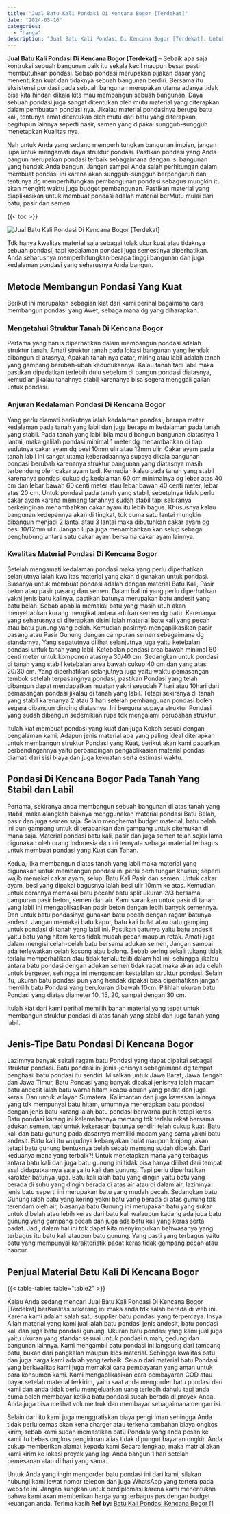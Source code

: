 ```yaml
---
title: "Jual Batu Kali Pondasi Di Kencana Bogor [Terdekat]"
date: "2024-05-16"
categories: 
  - "harga"
description: "Jual Batu Kali Pondasi Di Kencana Bogor [Terdekat]. Untuk Anda yang ingin mengorder batu pondasi ini dari kami, silakan hubungi kami lewat nomor telepon dan..."
---
```


**Jual Batu Kali Pondasi Di Kencana Bogor \[Terdekat\]** – Sebaik apa saja kontruksi sebuah bangunan baik itu sekala kecil maupun besar pasti membutuhkan pondasi. Sebab pondasi merupakan pijakan dasar yang menentukan kuat dan tidaknya sebuah bangunan berdiri. Bersama itu eksistensi pondasi pada sebuah bangunan merupakan utama adanya tidak bisa kita hindari dikala kita mau membangun sebuah bangunan. Daya sebuah pondasi juga sangat ditentukan oleh mutu material yang diterapkan dalam pembuatan pondasi nya. Jikalau material pondasinya berupa batu kali, tentunya amat ditentukan oleh mutu dari batu yang diterapkan, begitupun lainnya seperti pasir, semen yang dipakai sungguh-sungguh menetapkan Kualitas nya.

Nah untuk Anda yang sedang memperhitungkan bangunan impian, jangan lupa untuk mengamati daya struktur pondasi. Pastikan pondasi yang Anda bangun merupakan pondasi terbaik sebagaimana dengan isi bangunan yang hendak Anda bangun. Jangan sampai Anda salah perhitungan dalam membuat pondasi ini karena akan sungguh-sungguh berpengaruh dan tentunya dg memperhitungkan pembangunan pondasi sebagus mungkin itu akan mengirit waktu juga budget pembangunan. Pastikan material yang diaplikasikan untuk membuat pondasi adalah material berMutu mulai dari batu, pasir dan semen.

{{< toc >}}

![Jual Batu Kali Pondasi Di Kencana Bogor [Terdekat]](/images/jual-batu-kali-34.png)

Tdk hanya kwalitas material saja sebagai tolak ukur kuat atau tidaknya sebuah pondasi, tapi kedalaman pondasi juga semestinya diperhatikan. Anda seharusnya memperhitungkan berapa tinggi bangunan dan juga kedalaman pondasi yang seharusnya Anda bangun.

## Metode Membangun Pondasi Yang Kuat

Berikut ini merupakan sebagian kiat dari kami perihal bagaimana cara membangun pondasi yang Awet, sebagaimana dg yang diharapkan.

### Mengetahui Struktur Tanah Di Kencana Bogor

Pertama yang harus diperhatikan dalam membangun pondasi adalah struktur tanah. Amati struktur tanah pada lokasi bangunan yang hendak dibangun di atasnya, Apakah tanah nya datar, miring atau labil adalah tanah yang gampang berubah-ubah kedudukannya. Kalau tanah tadi labil maka pastikan dipadatkan terlebih dulu sebelum di bangun pondasi diatasnya, kemudian jikalau tanahnya stabil karenanya bisa segera menggali galian untuk pondasi.

### Anjuran Kedalaman Pondasi Di Kencana Bogor

Yang perlu diamati berikutnya ialah kedalaman pondasi, berapa meter kedalaman pada tanah yang labil dan juga berapa m kedalaman pada tanah yang stabil. Pada tanah yang labil bila mau dibangun bangunan diatasnya 1 lantai, maka galilah pondasi minimal 1 meter dg menambahkan di tiap sudutnya cakar ayam dg besi 10mm ulir atau 12mm ulir. Cakar ayam pada tanah labil ini sangat utama keberadaannya supaya dikala bangunan pondasi berubah karenanya struktur bangunan yang diatasnya masih terbendung oleh cakar ayam tadi. Kemudian kalau pada tanah yang stabil karenanya pondasi cukup dg kedalaman 60 cm minimalnya dg lebar atas 40 cm dan lebar bawah 60 centi meter atau lebar bawah 40 centi meter, lebar atas 20 cm. Untuk pondasi pada tanah yang stabil, sebetulnya tidak perlu cakar ayam karena memang tanahnya sudah stabil tapi sekiranya berkeinginan menambahkan cakar ayam itu lebih bagus. Khususnya kalau bangunan kedepannya akan di tingkat, tdk cuma satu lantai mungkin dibangun menjadi 2 lantai atau 3 lantai maka dibutuhkan cakar ayam dg besi 10/12mm ulir. Jangan lupa juga menambahkan kan selup sebagai penghubung antara satu cakar ayam bersama cakar ayam lainnya.

### Kwalitas Material Pondasi Di Kencana Bogor

Setelah mengamati kedalaman pondasi maka yang perlu diperhatikan selanjutnya ialah kwalitas material yang akan digunakan untuk pondasi. Biasanya untuk membuat pondasi adalah dengan material Batu Kali, Pasir beton atau pasir pasang dan semen. Dalam hal ini yang perlu diperhatikan yakni jenis batu kalinya, pastikan batunya merupakan batu andesit yang batu belah. Sebab apabila memakai batu yang masih utuh akan menyebabkan kurang mengikat antara adukan semen dg batu. Karenanya yang seharusnya di diterapkan disini ialah material batu kali yang pecah atau batu gunung yang belah. Kemudian pasirnya mengaplikasikan pasir pasang atau Pasir Gunung dengan campuran semen sebagaimana dg standarnya, Yang sepatutnya dilihat selanjutnya juga yaitu ketebalan pondasi untuk tanah yang labil. Ketebalan pondasi area bawah minimal 60 centi meter untuk komponen atasnya 30/40 cm. Sedangkan untuk pondasi di tanah yang stabil ketebalan area bawah cukup 40 cm dan yang atas 20/30 cm. Yang diperhatikan selanjutnya juga yaitu waktu pemasangan tembok setelah terpasangnya pondasi, pastikan Pondasi yang telah dibangun dapat mendapatkan muatan yakni sesudah 7 hari atau 10hari dari pemasangan pondasi jikalau di tanah yang labil. Tetapi sekiranya di tanah yang stabil karenanya 2 atau 3 hari setelah pembangunan pondasi boleh segera dibangun dinding diatasnya. Ini berguna supaya struktur Pondasi yang sudah dibangun sedemikian rupa tdk mengalami perubahan struktur.

Itulah kiat membuat pondasi yang kuat dan juga Kokoh sesuai dengan pengalaman kami. Adapun jenis material apa yang paling ideal diterapkan untuk membangun struktur Pondasi yang Kuat, berikut akan kami paparkan perbandingannya yaitu perbandingan pengaplikasian material pondasi diamati dari sisi biaya dan juga kekuatan serta estimasi waktu.

## Pondasi Di Kencana Bogor Pada Tanah Yang Stabil dan Labil

Pertama, sekiranya anda membangun sebuah bangunan di atas tanah yang stabil, maka alangkah baiknya menggunakan material pondasi Batu Belah, pasir dan juga semen saja. Selain menghemat budget material, batu belah ini pun gampang untuk di terapankan dan gampang untuk ditemukan di mana saja. Material pondasi batu kali, pasir dan juga semen telah sejak lama digunakan oleh orang Indonesia dan ini ternyata sebagai material terbagus untuk membuat pondasi yang Kuat dan Tahan.

Kedua, jika membangun diatas tanah yang labil maka material yang digunakan untuk membangun pondasi ini perlu perhitungan khusus; seperti wajib memakai cakar ayam, selup, Batu Kali Pasir dan semen. Untuk cakar ayam, besi yang dipakai bagusnya ialah besi ulir 10mm ke atas. Kemudian untuk corannya memakai batu pecah/ batu split ukuran 2/3 bersama campuran pasir beton, semen dan air. Kami sarankan untuk pasir di tanah yang labil ini mengaplikasikan pasir beton dengan lebih banyak semennya. Dan untuk batu pondasinya gunakan batu pecah dengan ragam batunya andesit. Jangan memakai batu kapur, batu kali bulat atau batu gamping untuk pondasi di tanah yang labil ini. Pastikan batunya yaitu batu andesit yaitu batu yang hitam keras tidak mudah pecah maupun retak. Amati juga dalam mengisi celah-celah batu bersama adukan semen, Jangan sampai ada terlewatkan celah kosong atau bolong. Sebab sering sekali tukang tidak terlalu memperhatikan atau tidak terlalu teliti dalam hal ini, sehingga jikalau antara batu pondasi dengan adukan semen tidak rapat maka akan ada celah untuk bergeser, sehingga ini mengancam kestabilan struktur pondasi. Selain itu, ukuran batu pondasi pun yang hendak dipakai bisa diperhatikan jangan memilih batu Pondasi yang berukuran dibawah 10cm. Pilihlah ukuran batu Pondasi yang diatas diameter 10, 15, 20, sampai dengan 30 cm.

Itulah kiat dari kami perihal memilih bahan material yang tepat untuk membangun struktur pondasi di atas tanah yang stabil dan juga tanah yang labil.

## Jenis-Tipe Batu Pondasi Di Kencana Bogor

Lazimnya banyak sekali ragam batu Pondasi yang dapat dipakai sebagai struktur pondasi. Batu pondasi ini jenis-jenisnya sebagaimana dg tempat penghasil batu pondasi itu sendiri. Misalkan untuk Jawa Barat, Jawa Tengah dan Jawa Timur, Batu Pondasi yang banyak dipakai jenisnya ialah macam batu andesit ialah batu warna hitam keabu-abuan yang padat dan juga keras. Dan untuk wilayah Sumatera, Kalimantan dan juga kawasan lainnya yang tdk mempunyai batu hitam, umumnya menerapkan batu pondasi dengan jenis batu karang ialah batu pondasi berwarna putih tetapi keras. Batu pondasi karang ini kelemahannya memang tdk terlalu rekat bersama adukan semen, tapi untuk kekerasan batunya sendiri telah cukup kuat. Batu kali dan batu gunung pada dasarnya memiliki macam yang sama yakni batu andesit. Batu kali itu wujudnya kebanyakan bulat maupun lonjong, akan tetapi batu gunung bentuknya belah sebab memang sudah dibelah. Dari keduanya mana yang terbaik?! Untuk menetapkan mana yang terbagus antara batu kali dan juga batu gunung ini tidak bisa hanya dilihat dari tempat asal didapatkannya saja yaitu kali dan gunung. Tapi perlu diperhatikan karakter batunya juga. Batu kali ialah batu yang dingin yaitu batu yang berada di suhu yang dingin berada di atas air atau di dalam air, lazimnya jenis batu seperti ini merupakan batu yang mudah pecah. Sedangkan batu Gunung ialah batu yang kering yakni batu yang berada di atas gunung tdk terendam oleh air, biasanya batu Gunung ini merupakan batu yang sukar untuk dibelah atau lebih keras dari batu kali walaupun kadang ada juga batu gunung yang gampang pecah dan juga ada batu kali yang keras serta padat. Jadi, dalam hal ini tdk dapat kita menyimpulkan bahwasanya yang terbagus itu batu kali ataupun batu gunung. Yang pasti yang terbagus yaitu batu yang mempunyai karakteristik padat keras tidak gampang pecah atau hancur.

## Penjual Material Batu Kali Di Kencana Bogor

{{< table-tables table="table2" >}}

Kalau Anda sedang mencari Jual Batu Kali Pondasi Di Kencana Bogor \[Terdekat\] berKualitas sekarang ini maka anda tdk salah berada di web ini. Karena kami adalah salah satu supplier batu pondasi yang terpercaya. Insya Allah material yang kami jual ialah batu pondasi jenis andesit, batu pondasi kali dan juga batu pondasi gunung. Ukuran batu pondasi yang kami jual juga yaitu ukuran yang standar sesuai untuk pondasi rumah, gedung dan bangunan lainnya. Kami mengambil batu pondasi ini langsung dari tambang batu, bukan dari pangkalan maupun kios material. Sehingga kwalitas batu dan juga harga kami adalah yang terbaik. Selain dari material batu Pondasi yang berkwalitas kami juga memakai cara pembayaran yang aman untuk para konsumen kami. Kami mengaplikasikan cara pembayaran COD atau bayar setelah material terkirim, yaitu saat anda mengorder batu pondasi dari kami dan anda tidak perlu mengeluarkan uang terlebih dahulu tapi anda cuma boleh membayar ketika batu pondasi sudah berada di proyek Anda. Anda juga bisa melihat volume truk dan membayar sebagaimana dengan isi.

Selain dari itu kami juga menggratiskan biaya pengiriman sehingga Anda tidak perlu cemas akan kena charger atau terkena tambahan biaya ongkos kirim, sebab kami sudah memastikan batu Pondasi yang anda pesan ke kami itu bebas ongkos pengiriman alias tidak dipungut bayaran ongkir. Anda cukup memberikan alamat kepada kami Secara lengkap, maka matrial akan kami kirim ke lokasi proyek yang lagi Anda bangun 1 hari setelah pemesanan atau di hari yang sama.

Untuk Anda yang ingin mengorder batu pondasi ini dari kami, silakan hubungi kami lewat nomor telepon dan juga WhatsApp yang tertera pada website ini. Jangan sungkan untuk berdiplomasi karena kami menentukan bahwa kami akan memberikan harga yang terbagus pas dengan budget keuangan anda. Terima kasih
**Ref by:** [Batu Kali Pondasi Kencana Bogor []](https://id.wikipedia.org/wiki/Batu)
